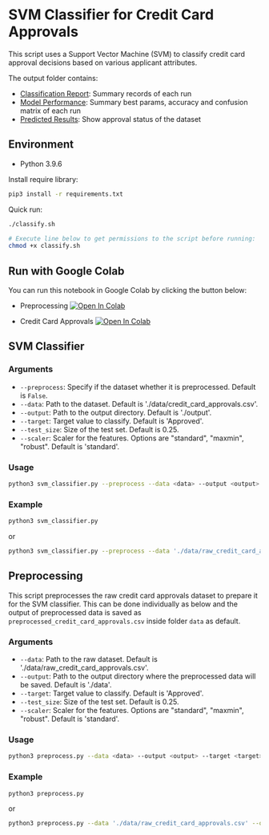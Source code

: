 # SVM Classifier for Credit Card Approvals

This script uses a Support Vector Machine (SVM) to classify credit card approval decisions based on various applicant attributes.

The output folder contains:
- [Classification Report](output/classification_report.csv): Summary records of each run
- [Model Performance](output/model_performance.csv): Summary best params, accuracy and confusion matrix of each run
- [Predicted Results](output/y_red.csv): Show approval status of the dataset

## Environment
- Python 3.9.6

Install require library:
```bash
pip3 install -r requirements.txt
```

Quick run:
```bash
./classify.sh

# Execute line below to get permissions to the script before running:
chmod +x classify.sh
```

## Run with Google Colab
You can run this notebook in Google Colab by clicking the button below:

- Preprocessing
[![Open In Colab](https://colab.research.google.com/assets/colab-badge.svg)](https://drive.google.com/file/d/1vvBdxLtQdWCcyZddEPGAvbH1OgIX3aDp/view?usp=sharing)

- Credit Card Approvals
[![Open In Colab](https://colab.research.google.com/assets/colab-badge.svg)](https://drive.google.com/file/d/19tSCIFZSYzyve8tXRX6XcPqsPzDtIpoU/view?usp=sharing)

## SVM Classifier

### Arguments

- `--preprocess`: Specify if the dataset whether it is preprocessed. Default is `False`.
- `--data`: Path to the dataset. Default is './data/credit_card_approvals.csv'.
- `--output`: Path to the output directory. Default is './output'.
- `--target`: Target value to classify. Default is 'Approved'.
- `--test_size`: Size of the test set. Default is 0.25.
- `--scaler`: Scaler for the features. Options are "standard", "maxmin", "robust". Default is 'standard'.

### Usage

```bash
python3 svm_classifier.py --preprocess --data <data> --output <output> --target <target> --test_size <test_size> --scaler <scaler>
```

### Example
```bash
python3 svm_classifier.py
```
or
```bash
python3 svm_classifier.py --preprocess --data './data/raw_credit_card_approvals.csv' --output './output' --target 'Approved' --test_size 0.25 --scaler 'standard'
```

## Preprocessing
This script preprocesses the raw credit card approvals dataset to prepare it for the SVM classifier.
This can be done individually as below and the output of preprocessed data is saved as `preprocessed_credit_card_approvals.csv` inside folder `data` as default.

### Arguments

- `--data`: Path to the raw dataset. Default is './data/raw_credit_card_approvals.csv'.
- `--output`: Path to the output directory where the preprocessed data will be saved. Default is './data'.
- `--target`: Target value to classify. Default is 'Approved'.
- `--test_size`: Size of the test set. Default is 0.25.
- `--scaler`: Scaler for the features. Options are "standard", "maxmin", "robust". Default is 'standard'.

### Usage

```bash
python3 preprocess.py --data <data> --output <output> --target <target> --test_size <test_size> --scaler <scaler>
```

### Example

```bash
python3 preprocess.py
```
or
```bash
python3 preprocess.py --data './data/raw_credit_card_approvals.csv' --output './data' --target 'Approved' --test_size 0.25 --scaler 'standard'
```
